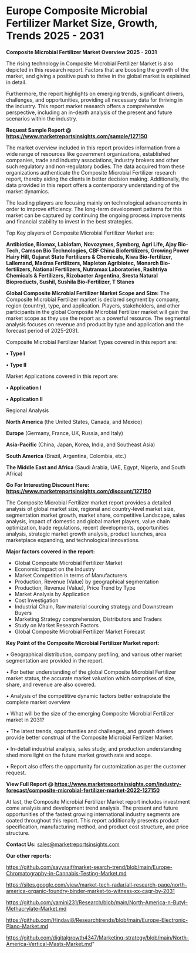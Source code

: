 # Europe Composite Microbial Fertilizer Market Size, Growth, Trends 2025 - 2031

<Strong> Composite Microbial Fertilizer Market Overview 2025 - 2031</strong>

The rising technology in Composite Microbial Fertilizer Market is also depicted in this research report. Factors that are boosting the growth of the market, and giving a positive push to thrive in the global market is explained in detail.

Furthermore, the report highlights on emerging trends, significant drivers, challenges, and opportunities, providing all necessary data for thriving in the industry. This report market research offers a comprehensive perspective, including an in-depth analysis of the present and future scenarios within the industry.

<strong>Request Sample Report @ <a href=https://www.marketreportsinsights.com/sample/127150>https://www.marketreportsinsights.com/sample/127150</a></strong>

The market overview included in this report provides information from a wide range of resources like government organizations, established companies, trade and industry associations, industry brokers and other such regulatory and non-regulatory bodies. The data acquired from these organizations authenticate the Composite Microbial Fertilizer research report, thereby aiding the clients in better decision making. Additionally, the data provided in this report offers a contemporary understanding of the market dynamics.

The leading players are focusing mainly on technological advancements in order to improve efficiency. The long-term development patterns for this market can be captured by continuing the ongoing process improvements and financial stability to invest in the best strategies.

Top Key players of Composite Microbial Fertilizer Market are:

<strong>Antibiotice, Biomax, Labiofam, Novozymes, Symborg, Agri Life, Ajay Bio-Tech, Camson Bio Technologies, CBF China Biofertilizers, Growing Power Hairy Hill, Gujarat State Fertilizers & Chemicals, Kiwa Bio-fertilizer, Lallemand, Madras Fertilizers, Mapleton Agribiotec, Monarch Bio-fertilizers, National Fertilizers, Nutramax Laboratories, Rashtriya Chemicals & Fertilizers, Rizobacter Argentina, Sresta Natural Bioproducts, Sushil, Sushila Bio-Fertilizer, T Stanes</strong>

<strong><b>Global Composite Microbial Fertilizer Market Scope and Size:</b></strong>
The Composite Microbial Fertilizer market is declared segment by company, region (country), type, and application. Players, stakeholders, and other participants in the global Composite Microbial Fertilizer market will gain the market scope as they use the report as a powerful resource. The segmental analysis focuses on revenue and product by type and application and the forecast period of 2025-2031.

Composite Microbial Fertilizer Market Types covered in this report are:

<strong>• Type I

• Type II</strong>

Market Applications covered in this report are:

<strong>• Application I

• Application II</strong> 

Regional Analysis

<strong>North America</strong> (the United States, Canada, and Mexico)

<strong>Europe</strong> (Germany, France, UK, Russia, and Italy)

<strong>Asia-Pacific</strong> (China, Japan, Korea, India, and Southeast Asia)

<strong>South America</strong> (Brazil, Argentina, Colombia, etc.)

<strong>The Middle East and Africa</strong> (Saudi Arabia, UAE, Egypt, Nigeria, and South Africa)

<strong>Go For Interesting Discount Here: <a href=https://www.marketreportsinsights.com/discount/127150>https://www.marketreportsinsights.com/discount/127150</a></strong>

The Composite Microbial Fertilizer market report provides a detailed analysis of global market size, regional and country-level market size, segmentation market growth, market share, competitive Landscape, sales analysis, impact of domestic and global market players, value chain optimization, trade regulations, recent developments, opportunities analysis, strategic market growth analysis, product launches, area marketplace expanding, and technological innovations.

<strong><b>Major factors covered in the report:</b></strong>
<ul>
  <li>Global Composite Microbial Fertilizer Market </li>
  <li>Economic Impact on the Industry</li>
  <li>Market Competition in terms of Manufacturers</li>
  <li>Production, Revenue (Value) by geographical segmentation</li>
  <li>Production, Revenue (Value), Price Trend by Type</li>
  <li>Market Analysis by Application</li>
  <li>Cost Investigation</li>
  <li>Industrial Chain, Raw material sourcing strategy and Downstream Buyers</li>
  <li>Marketing Strategy comprehension, Distributors and Traders</li>
  <li>Study on Market Research Factors</li>
  <li>Global Composite Microbial Fertilizer Market Forecast</li>
</ul>

<strong><b>Key Point of the Composite Microbial Fertilizer Market report:</b></strong>

• Geographical distribution, company profiling, and various other market segmentation are provided in the report.

• For better understanding of the global Composite Microbial Fertilizer market status, the accurate market valuation which comprises of size, share, and revenue are also covered.

• Analysis of the competitive dynamic factors better extrapolate the complete market overview

• What will be the size of the emerging Composite Microbial Fertilizer market in 2031?

• The latest trends, opportunities and challenges, and growth drivers provide better construal of the Composite Microbial Fertilizer Market.

• In-detail industrial analysis, sales study, and production understanding shed more light on the future market growth rate and scope.

• Report also offers the opportunity for customization as per the customer request.

<strong><b>View Full Report @ <a href=https://www.marketreportsinsights.com/industry-forecast/composite-microbial-fertilizer-market-2022-127150>https://www.marketreportsinsights.com/industry-forecast/composite-microbial-fertilizer-market-2022-127150</a></b></strong>


At last, the Composite Microbial Fertilizer Market report includes investment come analysis and development trend analysis. The present and future opportunities of the fastest growing international industry segments are coated throughout this report. This report additionally presents product specification, manufacturing method, and product cost structure, and price structure.

<strong>Contact Us:</strong>
sales@marketreportsinsights.com

<strong>Our other reports:</strong>

<a href=https://github.com/sayysaif/market-search-trend/blob/main/Europe-Chromatography-in-Cannabis-Testing-Market.md>https://github.com/sayysaif/market-search-trend/blob/main/Europe-Chromatography-in-Cannabis-Testing-Market.md</a>

<a href=https://sites.google.com/view/market-tech-radar/all-research-page/north-america-organic-foundry-binder-market-to-witness-xx-cagr-by-2031>https://sites.google.com/view/market-tech-radar/all-research-page/north-america-organic-foundry-binder-market-to-witness-xx-cagr-by-2031</a>

<a href=https://github.com/yamini231/Research/blob/main/North-America-n-Butyl-Methacrylate-Market.md>https://github.com/yamini231/Research/blob/main/North-America-n-Butyl-Methacrylate-Market.md</a>

<a href=https://github.com/Hindavi8/Researchtrends/blob/main/Europe-Electronic-Piano-Market.md>https://github.com/Hindavi8/Researchtrends/blob/main/Europe-Electronic-Piano-Market.md</a>

<a href=https://github.com/digitalgrowth4347/Marketing-strategy/blob/main/North-America-Vertical-Masts-Market.md>https://github.com/digitalgrowth4347/Marketing-strategy/blob/main/North-America-Vertical-Masts-Market.md</a>"
